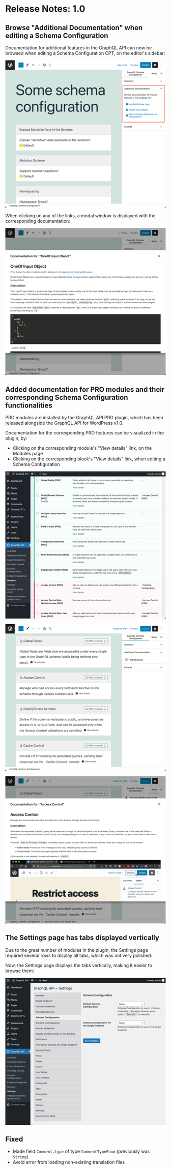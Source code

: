 # Release Notes: 1.0

## Browse "Additional Documentation" when editing a Schema Configuration

Documentation for additional features in the GraphQL API can now be browsed when editing a Schema Configuration CPT, on the editor's sidebar:

![Additional Documentation in Schema Configuration CPT](../../images/releases/v1.0/schema-configuration-additional-documentation.png)

When clicking on any of the links, a modal window is displayed with the corresponding documentation:

![Modal window with documentation](../../images/releases/v1.0/schema-configuration-additional-documentation-modal.png)

## Added documentation for PRO modules and their corresponding Schema Configuration functionalities

PRO modules are installed by the GraphQL API PRO plugin, which has been released alongside the GraphQL API for WordPress v1.0.

Documentation for the corresponding PRO features can be visualized in the plugin, by:

- Clicking on the corresponding module's "View details" link, on the Modules page
- Clicking on the corresponding block's "View details" link, when editing a Schema Configuration

![PRO modules in the Modules page](../../images/releases/v1.0/pro-documentation-modules.png)

![PRO blocks when editing a Schema Configuration](../../images/releases/v1.0/pro-documentation-schema-configuration.png)

![Clicking on "View details" displays the documentation](../../images/releases/v1.0/pro-documentation-schema-configuration-modal.png)

## The Settings page has tabs displayed vertically

Due to the great number of modules in the plugin, the Settings page required several rows to display all tabs, which was not very polished.

Now, the Settings page displays the tabs vertically, making it easier to browse them:

![Clicking on "View details" displays the documentation](../../images/releases/v1.0/settings-page.png)

## Fixed

- Made field `Comment.type` of type `CommentTypeEnum` (previously was `String`)
- Avoid error from loading non-existing translation files
